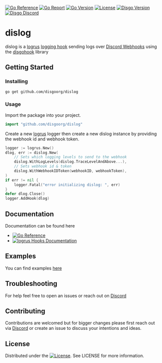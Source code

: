 [![Go Reference](https://pkg.go.dev/badge/github.com/disgoorg/dislog.svg)](https://pkg.go.dev/github.com/disgoorg/dislog)
[![Go Report](https://goreportcard.com/badge/github.com/disgoorg/dislog)](https://goreportcard.com/report/github.com/disgoorg/dislog)
[![Go Version](https://img.shields.io/github/go-mod/go-version/disgoorg/dislog)](https://golang.org/doc/devel/release.html)
[![License](https://img.shields.io/badge/License-Apache%202.0-blue.svg)](https://github.com/disgoorg/dislog/blob/master/LICENSE)
[![Disgo Version](https://img.shields.io/github/v/release/disgoorg/dislog)](https://github.com/disgoorg/dislog/releases/latest)
[![Disgo Discord](https://discord.com/api/guilds/817327181659111454/widget.png)](https://discord.gg/BDfhKG7Ce8)

# dislog

dislog is a [logrus](https://github.com/sirupsen/logrus) [logging hook](https://github.com/sirupsen/logrus#hooks) sending logs over [Discord Webhooks](https://discord.com/developers/docs/resources/webhook) using the [disgohook](https://github.com/disgoorg/dislog) library

## Getting Started

### Installing

```sh
go get github.com/disgoorg/dislog
```

### Usage

Import the package into your project.

```go
import "github.com/disgoorg/dislog"
```

Create a new [logrus](https://github.com/sirupsen/logrus) logger then create a new dislog instance by providing the webhook id and webhook token.

```go
logger := logrus.New()
dlog, err := dislog.New(
    // Sets which logging levels to send to the webhook
    dislog.WithLogLevels(dislog.TraceLevelAndAbove...),
    // Sets webhook id & token
    dislog.WithWebhookIDToken(webhookID, webhookToken),
)
if err != nil {
    logger.Fatal("error initializing dislog: ", err)
}
defer dlog.Close()
logger.AddHook(dlog)
```

## Documentation

Documentation can be found here

* [![Go Reference](https://pkg.go.dev/badge/github.com/disgoorg/dislog.svg)](https://pkg.go.dev/github.com/disgoorg/dislog)
* [![logrus Hooks Documentation](https://img.shields.io/badge/logrus%20Documentation-blue.svg)](https://github.com/sirupsen/logrus#hooks)

## Examples

You can find examples [here](https://github.com/disgoorg/dislog/tree/master/_examples)

## Troubleshooting

For help feel free to open an issues or reach out on [Discord](https://discord.gg/BDfhKG7Ce8)

## Contributing

Contributions are welcomed but for bigger changes please first reach out via [Discord](https://discord.gg/BDfhKG7Ce8) or create an issue to discuss your intentions and ideas.

## License

Distributed under the [![License](https://img.shields.io/badge/License-Apache%202.0-blue.svg)](https://github.com/disgoorg/dislog/blob/master/LICENSE). See LICENSE for more information.
